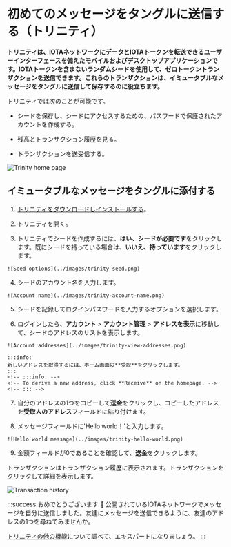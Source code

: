 # 初めてのメッセージをタングルに送信する（トリニティ）
<!-- # Send your first message to the Tangle (Trinity) -->

**トリニティは、IOTAネットワークにデータとIOTAトークンを転送できるユーザーインターフェースを備えたモバイルおよびデスクトップアプリケーションです。IOTAトークンを含まないランダムシードを使用して、ゼロトークントランザクションを送信できます。これらのトランザクションは、イミュータブルなメッセージをタングルに送信して保存するのに役立ちます。**
<!-- **Trinity is a mobile and desktop application with a user interface that allows you to transfer data and IOTA tokens in an IOTA network. A zero-value transaction can be sent using a random seed that doesn't contain IOTA tokens. These transactions are useful for sending and storing immutable messages on the Tangle.** -->

トリニティでは次のことが可能です。
<!-- Trinity allows you to do the following: -->

* シードを保存し、シードにアクセスするための、パスワードで保護されたアカウントを作成する。
<!-- * Create a password-protected account to store and access your seeds -->
* 残高とトランザクション履歴を見る。
<!-- * Read your balance and transaction history -->
* トランザクションを送受信する。
<!-- * Send and receive transactions -->

![Trinity home page](../images/trinity-home.jpg)

## イミュータブルなメッセージをタングルに添付する
<!-- ## Attach an immutable message to the Tangle -->

1. [トリニティをダウンロードしインストールする](https://trinity.iota.org/)。
<!-- 1. [Download and install Trinity](https://trinity.iota.org/) -->

2. トリニティを開く。
<!-- 2. Open Trinity -->

3. トリニティでシードを作成するには、**はい、シードが必要です**をクリックします。既にシードを持っている場合は、**いいえ、持っています**をクリックします。
  <!-- 3. To create a seed in Trinity, click **Yes, I need a seed**. If you already have a seed, click **No, I have one**. -->

    ![Seed options](../images/trinity-seed.png)

4. シードのアカウント名を入力します。
  <!-- 4. Enter an account name for your seed -->

    ![Account name](../images/trinity-account-name.png)

5. シードを記録してログインパスワードを入力するオプションを選択します。
  <!-- 5. Select an option to record your seed and enter a login password -->

6. ログインしたら、**アカウント** > **アカウント管理** > **アドレスを表示**に移動して、シードのアドレスのリストを表示します。
  <!-- 6. After you've logged in, go to **Account** > **Account management** > **View addresses** to see a list of your seed's addresses. -->

    ![Account addresses](../images/trinity-view-addresses.png)

    :::info:
    新しいアドレスを取得するには、ホーム画面の**受取**をクリックします。
    :::
    <!-- :::info: -->
    <!-- To derive a new address, click **Receive** on the homepage. -->
    <!-- ::: -->

7. 自分のアドレスの1つをコピーして**送金**をクリックし、コピーしたアドレスを**受取人のアドレス**フィールドに貼り付けます。
<!-- 7. Copy one of your addresses, click **Send**, and paste the address into the RECIPIENT ADDRESS field -->

8. メッセージフィールドに'Hello world！'と入力します。
  <!-- 8. Enter 'Hello world!' in the MESSAGE field -->

    ![Hello world message](../images/trinity-hello-world.png)

9. 金額フィールドが0であることを確認して、**送金**をクリックします。
<!-- 9. Make sure that the AMOUNT field is 0 and click **Send** -->

トランザクションはトランザクション履歴に表示されます。トランザクションをクリックして詳細を表示します。
<!-- Your transaction will appear in your transaction history. Click the transaction to display its details. -->

![Transaction history](../images/trinity-receive-message.png)

:::success:おめでとうございます :tada:
公開されているIOTAネットワークでメッセージを自分に送信しました。友達にメッセージを送信できるように、友達のアドレスの1つを尋ねてみませんか。

[トリニティの他の機能](root://wallets/0.1/trinity/introduction/overview.md)について調べて、エキスパートになりましょう。
:::
<!-- :::success:Congratulations :tada: -->
<!-- You've just sent yourself a message that's now public on the IOTA network. Why not ask your friends for one of their addresses so you can send them messages. -->
<!--  -->
<!-- [Find out about the other features of Trinity](root://wallets/0.1/trinity/introduction/overview.md) and become an expert. -->
<!-- ::: -->
